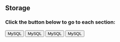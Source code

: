 ## Storage

### Click the button below to go to each section:
<div class="box bg-1">
    <button class="button button--winona button--border-thin button--round-s" onclick="location.href='mysql'" data-text="MySQL">
    <span> MySQL </span>
    </button>
    <span>  </span>
    <button class="button button--winona button--border-thin button--round-s" onclick="location.href='oracle'" data-text="Oracle">
    <span> MySQL </span>
    </button>
    <span>  </span>
    <button class="button button--winona button--border-thin button--round-s" onclick="location.href='dynamodb.html'" data-text="DynamoDB">
    <span> MySQL </span>
    </button>
    <span>  </span>
    <button class="button button--winona button--border-thin button--round-s" onclick="location.href='redis.html'" data-text="Redis">
    <span> MySQL </span>
    </button>
</div>